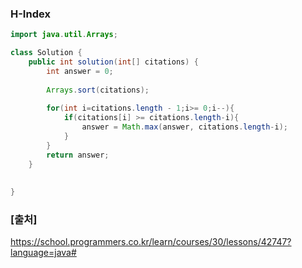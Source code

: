 ### H-Index

``` java
import java.util.Arrays;

class Solution {
    public int solution(int[] citations) {
        int answer = 0;
        
        Arrays.sort(citations);
        
        for(int i=citations.length - 1;i>= 0;i--){
            if(citations[i] >= citations.length-i){
                answer = Math.max(answer, citations.length-i);
            }    
        }
        return answer;
    }
    
    
}
```

### [출처]
https://school.programmers.co.kr/learn/courses/30/lessons/42747?language=java#